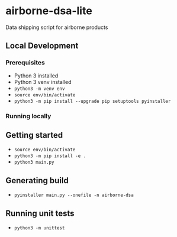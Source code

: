 # airborne-dsa-lite

Data shipping script for airborne products

## Local Development

### Prerequisites

- Python 3 installed
- Python 3 venv installed
- `python3 -m venv env`
- `source env/bin/activate`
- `python3 -m pip install --upgrade pip setuptools pyinstaller`

### Running locally

## Getting started

- `source env/bin/activate`
- `python3 -m pip install -e .`
- `python3 main.py`

## Generating build

- `pyinstaller main.py --onefile -n airborne-dsa`

## Running unit tests

- `python3 -m unittest`
